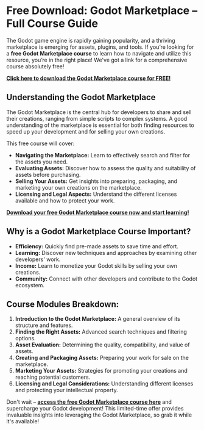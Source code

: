 # Free Download: Godot Marketplace – Full Course Guide

The Godot game engine is rapidly gaining popularity, and a thriving marketplace is emerging for assets, plugins, and tools. If you’re looking for a **free Godot Marketplace course** to learn how to navigate and utilize this resource, you’re in the right place! We've got a link for a comprehensive course absolutely free!

[**Click here to download the Godot Marketplace course for FREE!**](https://udemywork.com/godot-marketplace)

## Understanding the Godot Marketplace

The Godot Marketplace is the central hub for developers to share and sell their creations, ranging from simple scripts to complex systems. A good understanding of the marketplace is essential for both finding resources to speed up your development and for selling your own creations.

This free course will cover:
*   **Navigating the Marketplace:** Learn to effectively search and filter for the assets you need.
*   **Evaluating Assets:** Discover how to assess the quality and suitability of assets before purchasing.
*   **Selling Your Assets:** Get insights into preparing, packaging, and marketing your own creations on the marketplace.
*   **Licensing and Legal Aspects:** Understand the different licenses available and how to protect your work.

[**Download your free Godot Marketplace course now and start learning!**](https://udemywork.com/godot-marketplace)

## Why is a Godot Marketplace Course Important?

*   **Efficiency:** Quickly find pre-made assets to save time and effort.
*   **Learning:** Discover new techniques and approaches by examining other developers' work.
*   **Income:** Learn to monetize your Godot skills by selling your own creations.
*   **Community:** Connect with other developers and contribute to the Godot ecosystem.

## Course Modules Breakdown:

1.  **Introduction to the Godot Marketplace:** A general overview of its structure and features.
2.  **Finding the Right Assets:** Advanced search techniques and filtering options.
3.  **Asset Evaluation:** Determining the quality, compatibility, and value of assets.
4.  **Creating and Packaging Assets:** Preparing your work for sale on the marketplace.
5.  **Marketing Your Assets:** Strategies for promoting your creations and reaching potential customers.
6.  **Licensing and Legal Considerations:** Understanding different licenses and protecting your intellectual property.

Don't wait – **[access the free Godot Marketplace course here](https://udemywork.com/godot-marketplace)** and supercharge your Godot development! This limited-time offer provides invaluable insights into leveraging the Godot Marketplace, so grab it while it's available!
